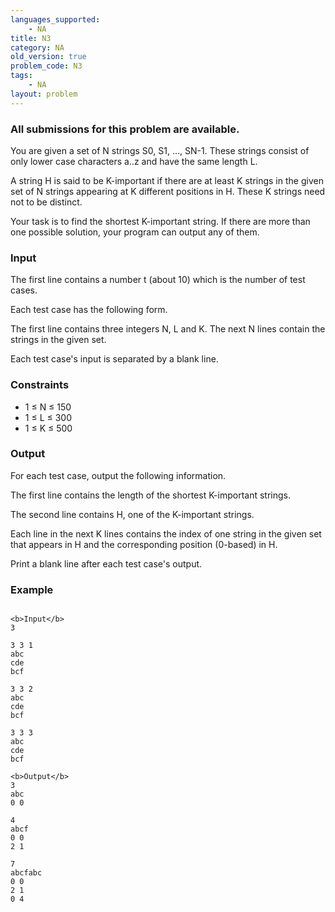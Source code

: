 ```yaml
---
languages_supported:
    - NA
title: N3
category: NA
old_version: true
problem_code: N3
tags:
    - NA
layout: problem
---
```

###  All submissions for this problem are available. 

You are given a set of N strings S0, S1, …, SN-1. These strings consist of only lower case characters a..z and have the same length L.

A string H is said to be K-important if there are at least K strings in the given set of N strings appearing at K different positions in H. These K strings need not to be distinct.

Your task is to find the shortest K-important string. If there are more than one possible solution, your program can output any of them.

### Input

The first line contains a number t (about 10) which is the number of test cases.

Each test case has the following form.

The first line contains three integers N, L and K. The next N lines contain the strings in the given set.

Each test case's input is separated by a blank line.

### Constraints

- 1 ≤ N ≤ 150
- 1 ≤ L ≤ 300
- 1 ≤ K ≤ 500

### Output

For each test case, output the following information.

The first line contains the length of the shortest K-important strings.

The second line contains H, one of the K-important strings.

Each line in the next K lines contains the index of one string in the given set that appears in H and the corresponding position (0-based) in H.

Print a blank line after each test case's output.

### Example

```

<b>Input</b>
3

3 3 1
abc
cde
bcf

3 3 2
abc
cde
bcf

3 3 3
abc
cde
bcf

<b>Output</b>
3
abc
0 0

4
abcf
0 0
2 1

7
abcfabc
0 0
2 1
0 4

```